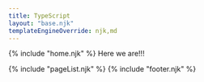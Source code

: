 ```yaml
---
title: TypeScript
layout: "base.njk"
templateEngineOverride: njk,md
---
```

{% include "home.njk" %}
Here we are!!!

{% include "pageList.njk" %}
{% include "footer.njk" %}